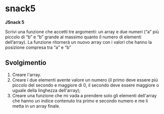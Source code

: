 snack5
===

**JSnack 5**

Scrivi una funzione che accetti tre argomenti:
un array e due numeri (“a” più piccolo di “b” e “b” grande al massimo quanto il numero di elementi dell’array).
La funzione ritornerà un nuovo array con i valori che hanno la posizione compresa tra “a” e “b”

## Svolgimentio
1. Creare l'array.
2. Creare i due elementi avente valore un numero (il primo deve essere piú piccolo del secondo e maggiore di 0, il secondo deve essere maggiore o uguale della linghezza dell'array);
3. Creare una funzione che mi vada a prendere solo gli elementi dell'array che hanno un indice contenuto tra primo e secondo numero e me li metta in un array finale.